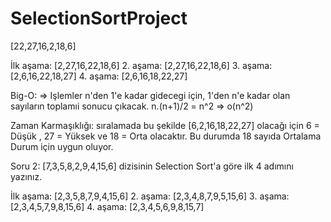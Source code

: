 # SelectionSortProject
[22,27,16,2,18,6] 

İlk aşama: [2,27,16,22,18,6] 
2. aşama: [2,27,16,22,18,6] 
3. aşama: [2,6,16,22,18,27] 
4. aşama: [2,6,16,18,22,27]

Big-O: => Işlemler n'den 1'e kadar gidecegi için, 1'den n'e kadar olan sayıların toplamıi sonucu çıkacak.
n.(n+1)/2
= n^2
=> o(n^2)

Zaman Karmaşıklığı: sıralamada bu şekilde [6,2,16,18,22,27] olacağı için 6 = Düşük , 27 = Yüksek ve 18 = Orta olacaktır. Bu durumda 18 sayıda Ortalama Durum için uygun oluyor.

Soru 2: [7,3,5,8,2,9,4,15,6] dizisinin Selection Sort'a göre ilk 4 adımını yazınız.

İlk aşama: [2,3,5,8,7,9,4,15,6]
2. aşama: [2,3,4,8,7,9,5,15,6]
3. aşama: [2,3,4,5,7,9,8,15,6]
4. aşama: [2,3,4,5,6,9,8,15,7]


